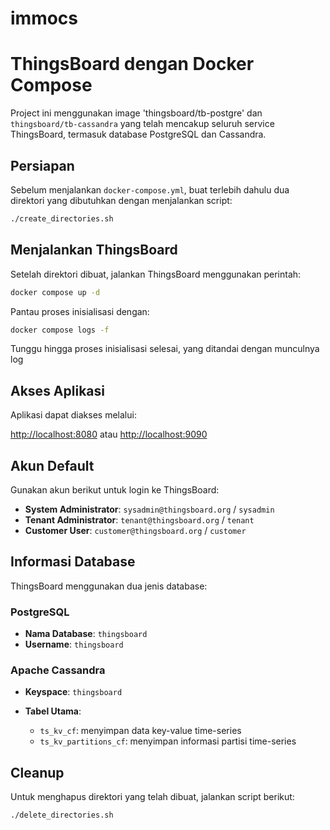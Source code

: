 # immocs
# ThingsBoard dengan Docker Compose

Project ini menggunakan image 'thingsboard/tb-postgre' dan `thingsboard/tb-cassandra` yang telah mencakup seluruh service ThingsBoard, termasuk database PostgreSQL dan Cassandra.

## Persiapan

Sebelum menjalankan `docker-compose.yml`, buat terlebih dahulu dua direktori yang dibutuhkan dengan menjalankan script:

```bash
./create_directories.sh
```

## Menjalankan ThingsBoard

Setelah direktori dibuat, jalankan ThingsBoard menggunakan perintah:

```bash
docker compose up -d
```

Pantau proses inisialisasi dengan:

```bash
docker compose logs -f
```

Tunggu hingga proses inisialisasi selesai, yang ditandai dengan munculnya log 

## Akses Aplikasi

Aplikasi dapat diakses melalui:

[http://localhost:8080](http://localhost:8080)
atau
[http://localhost:9090](http://localhost:9090)

## Akun Default

Gunakan akun berikut untuk login ke ThingsBoard:

* **System Administrator**: `sysadmin@thingsboard.org` / `sysadmin`
* **Tenant Administrator**: `tenant@thingsboard.org` / `tenant`
* **Customer User**: `customer@thingsboard.org` / `customer`

## Informasi Database

ThingsBoard menggunakan dua jenis database:

### PostgreSQL

* **Nama Database**: `thingsboard`
* **Username**: `thingsboard`

### Apache Cassandra

* **Keyspace**: `thingsboard`
* **Tabel Utama**:

  * `ts_kv_cf`: menyimpan data key-value time-series
  * `ts_kv_partitions_cf`: menyimpan informasi partisi time-series

## Cleanup

Untuk menghapus direktori yang telah dibuat, jalankan script berikut:

```bash
./delete_directories.sh
```
